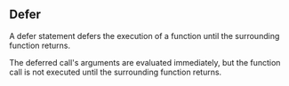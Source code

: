 ## Defer
A defer statement defers the execution of a function until the surrounding function returns.

The deferred call's arguments are evaluated immediately, but the function call is not executed until the surrounding function returns.
